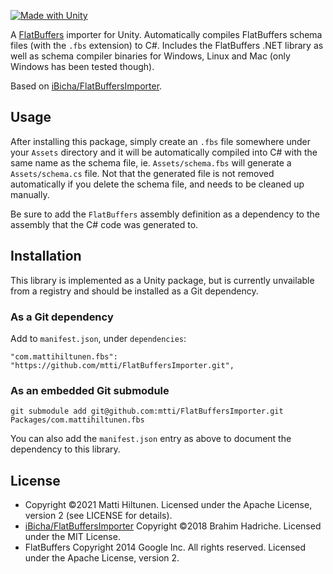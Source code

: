 [![Made with Unity](https://img.shields.io/badge/Made%20with-Unity-333.svg?style=flat-square&logo=unity)](https://unity.com/)

A [FlatBuffers](https://google.github.io/flatbuffers/) importer for Unity. Automatically compiles FlatBuffers schema files (with the `.fbs` extension) to C#. Includes the FlatBuffers .NET library as well as schema compiler binaries for Windows, Linux and Mac (only Windows has been tested though).

Based on [iBicha/FlatBuffersImporter](https://github.com/iBicha/FlatBuffersImporter).

## Usage

After installing this package, simply create an `.fbs` file somewhere under your `Assets` directory and it will be automatically compiled into C# with the same name as the schema file, ie. `Assets/schema.fbs` will generate a `Assets/schema.cs` file. Not that the generated file is not removed automatically if you delete the schema file, and needs to be cleaned up manually.

Be sure to add the `FlatBuffers` assembly definition as a dependency to the assembly that the C# code was generated to.

## Installation

This library is implemented as a Unity package, but is currently unvailable from a registry and should be installed as a Git dependency.

### As a Git dependency

Add to `manifest.json`, under `dependencies`:

```
"com.mattihiltunen.fbs": "https://github.com/mtti/FlatBuffersImporter.git",
```

### As an embedded Git submodule

```
git submodule add git@github.com:mtti/FlatBuffersImporter.git Packages/com.mattihiltunen.fbs
```

You can also add the `manifest.json` entry as above to document the dependency to this library.

## License

* Copyright &copy;2021 Matti Hiltunen. Licensed under the Apache License, version 2 (see LICENSE for details).
* [iBicha/FlatBuffersImporter](https://github.com/iBicha/FlatBuffersImporter) Copyright &copy;2018 Brahim Hadriche. Licensed under the MIT License.
* FlatBuffers Copyright 2014 Google Inc. All rights reserved. Licensed under the Apache License, version 2.
